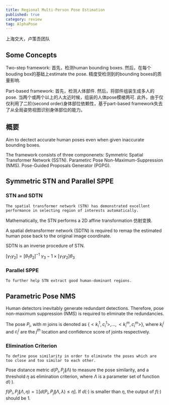 ```yaml
---
title: Regional Multi-Person Pose Estimation 
published: true
category: review
tag: AlphaPose 
---
```

上海交大，卢策吾团队

## Some Concepts

Two-step framework: 首先，检测human bounding boxes. 然后，在每个bouding box的基础上estimate the pose.
精度受检测到的bounding boxes的质量影响.


Part-based framework: 首先，检测人体部件. 然后，将部件组装生成多人的pose.
当两个或两个以上的人太近时候，组装的人体pose模棱两可. 此外，由于仅仅利用了二阶(second order)身体部位依赖性，基于part-based framework失去了从全局姿势视图识别身体部位的能力。

## 概要

Aim to dectect accurate human poses even when given inaccurate bounding boxes. 

The framework consists of three componenets: Symmetric Spatial Transformer Network (SSTN).
Parametirc Pose Non-Maximum-Suppression (NMS). Pose-Guided Proposals Generator (PGPG).

## Symmetric STN and Parallel SPPE

### STN and SDTN

`The spatial transformer network (STN) has demonstrated excellent performance in selecting region of interests automatically.`


Mathematically, the STN performs a 2D affine transformation 仿射变换.

A spatial detransformer network (SDTN) is required to remap the estimated human pose back to the original image coordinate.

SDTN is an inverse procedure of STN.

$[\gamma_1 \gamma_2]=[\theta_1 \theta_2]^{-1}$
$\gamma_3 -1 \times [\gamma_1 \gamma_2]\theta_3$

### Parallel SPPE

`To further help STN extract good human-dominant regions.` 


## Parametric Pose NMS

Human detectors inevitably generate redundant detections. Therefore, pose non-maximum suppression (NMS) is required to eliminate the redundancies. 

The pose $P_i$, with $m$ joins is denoted as {$<k_i^1, c_i^1>, ..., <k_i^m, c_i^m>$}, where $k_i^j$  and $c_i^j$ are the $j^{th}$ location and confidence score of joints respectively.


### Elimination Criterion 

`To define pose similarity in order to eliminate the poses which are too close and too similar to each other.`

Pose distance metric $d(P_i, P_j\|\Lambda)$ to measure the pose similarity, and a threshold $\eta$ as elimination criterion, where $\Lambda$ is a parameter set of function $d(\cdot)$.

$f(P_i, P_j\|\Lambda, \eta)=\mathbb{1}[d(P_i, P_j\|\Lambda, \lambda)\le \eta]$. If $d(\cdot)$ is smaller than $\eta$, the output of $f(\cdot)$ should be 1.

